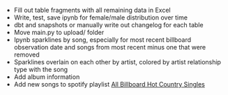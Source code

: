 - Fill out table fragments with all remaining data in Excel
- Write, test, save ipynb for female/male distribution over time
- dbt and snapshots or manually write out changelog for each table
- Move main.py to upload/ folder
- Ipynb sparklines by song, especially for most recent billboard observation date and songs from most recent minus one that were removed
- Sparklines overlain on each other by artist, colored by artist relationship type with the song
- Add album information
- Add new songs to spotify playlist [All Billboard Hot Country Singles](https://open.spotify.com/playlist/6rQU8CIFaii5u44XAQecpO?si=f363bcd0dc26483a)
